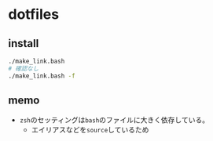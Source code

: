 # dotfiles

## install

```bash
./make_link.bash
# 確認なし
./make_link.bash -f
```

## memo

- `zsh`のセッティングは`bash`のファイルに大きく依存している。
  - エイリアスなどを`source`しているため

